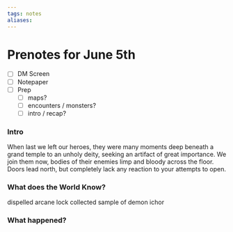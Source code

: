 ```yaml
---
tags: notes
aliases:
---
```


# Prenotes for June 5th
- [ ] DM Screen
- [ ] Notepaper
- [ ] Prep
	- [ ] maps?
	- [ ] encounters / monsters?
	- [ ] intro / recap?

### Intro

When last we left our heroes, they were many moments deep beneath a grand temple to an unholy deity, seeking an artifact of great importance. We join them now, bodies of their enemies limp and bloody across the floor. Doors lead north, but completely lack any reaction to your attempts to open.

### What does the World Know?

dispelled arcane lock
collected sample of demon ichor

### What happened?